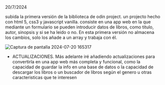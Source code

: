 20/7/2024

subida la primera versión de la biblioteca de odin project.
un projecto hecho con html 5, css3 y javascript vanilla.
consiste en una app web en la que mediante un formulario se pueden introducir datos de libros, como titulo, autor, sinopsis y si se ha leido o no. En esta primera versión no almacena los cambios, solo los añade a un array 
y trabaja con él.

![Captura de pantalla 2024-07-20 165317](https://github.com/user-attachments/assets/40f6db34-aa2a-49c4-b2f2-50958ded2f6d)

* ACTUALIZACIONES.
 Más adelante iré añadiendo actualizaciones para convertirla en una app web más completa y funcional, como la capacidad de guardar la info en una base de datos o la capacidad de descargar los libros o un buscador de
 libros según el genero u otras caracteristicas que te interesen

